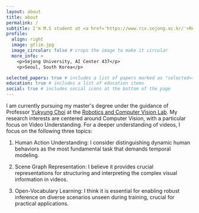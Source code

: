 ```yaml
---
layout: about
title: about
permalink: /
subtitle: I'm M.S student at <a href='https://www.rcv.sejong.ac.kr/'>Robotics and Computer Vision Lab</a>. at <a href='http://www.sejong.ac.kr/'>Sejong University</a>.
profile:
  align: right
  image: gtlim.jpg
  image_circular: false # crops the image to make it circular
  more_info: >
    <p>Sejong University, AI Center 437</p>
    <p>Seoul, South Korea</p>

selected_papers: true # includes a list of papers marked as "selected={true}"
education: true # includes a list of education items
social: true # includes social icons at the bottom of the page
---
```


I am currently pursuing my master's degree under the guidance of Professor [Yukyung Choi](https://scholar.google.com/citations?user=vMrPtrAAAAAJ&hl=en) at the [Robotics and Computer Vision Lab](https://www.rcv.sejong.ac.kr/home). My research interests are centered around Computer Vision, with a particular focus on Video Understanding. For a deeper understanding of videos, I focus on the following three topics:

1. Human Action Understanding: I consider distinguishing dynamic human behaviors as the most fundamental task that demands temporal modeling.

2. Scene Graph Representation: I believe it provides crucial representations for structuring and interpreting the complex visual information in videos.

3. Open-Vocabulary Learning: I think it is essential for enabling robust inference on diverse scenarios unseen during training, crucial for practical applications.


